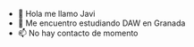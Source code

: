 - 👋 Hola me llamo Javi
- 🌱 Me encuentro estudiando DAW en Granada
- 📫 No hay contacto de momento

<!---
Jvier7/Jvier7 is a ✨ special ✨ repository because its `README.md` (this file) appears on your GitHub profile.
You can click the Preview link to take a look at your changes.
--->
